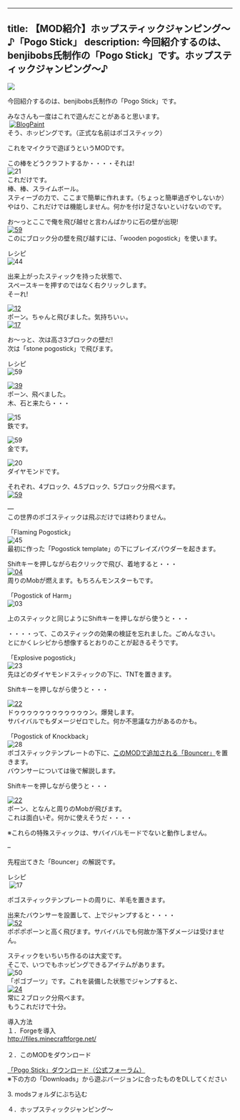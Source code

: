 
---
title: 【MOD紹介】ホップスティックジャンピング～♪「Pogo Stick」
description: 今回紹介するのは、benjibobs氏制作の「Pogo Stick」です。ホップスティックジャンピング～♪
---

![](https://res.cloudinary.com/napoan-com/image/upload/w_650,c_limit,f_auto,q_auto/v1578358412/dd70764b4be4892114e5c61d393dbc66_st8yb1.jpg)

今回紹介するのは、benjibobs氏制作の「Pogo Stick」です。

みなさんも一度はこれで遊んだことがあると思います。  
 [![BlogPaint](https://cdn-ak.f.st-hatena.com/images/fotolife/s/sasigume/20210208/20210208141808.jpg)](#6/0/6027ef10.jpg "BlogPaint")  
そう、ホッピングです。（正式な名前はポゴスティック）

これをマイクラで遊ぼうというMODです。

この棒をどうクラフトするか・・・・それは!  
![21](https://cdn-ak.f.st-hatena.com/images/fotolife/s/sasigume/20210208/20210208125732.png)  
これだけです。  
棒、棒、スライムボール。  
スティーブの力で、ここまで簡単に作れます。（ちょっと簡単過ぎやしないか）  
やはり、これだけでは機能しません。何かを付け足さないといけないのです。

お～っとここで俺を飛び越せと言わんばかりに石の壁が出現!  
[![59](https://cdn-ak.f.st-hatena.com/images/fotolife/s/sasigume/20210208/20210208142400.png)](#6/6/662bd4fb.png "59")  
このにブロック分の壁を飛び越すには、「wooden pogostick」を使います。

レシピ  
![44](https://cdn-ak.f.st-hatena.com/images/fotolife/s/sasigume/20210208/20210208134429.png)

出来上がったスティックを持った状態で、  
スペースキーを押すのではなく右クリックします。  
そーれ!

[![12](https://cdn-ak.f.st-hatena.com/images/fotolife/s/sasigume/20210208/20210208134601.png)  
](#4/3/434e54b6.png "12")ポーン。ちゃんと飛びました。気持ちいぃ。  
[![17](https://cdn-ak.f.st-hatena.com/images/fotolife/s/sasigume/20210208/20210208142121.png)](#6/3/6315ba89.png "17")

お～っと、次は高さ3ブロックの壁だ!  
次は「stone pogostick」で飛びます。

レシピ  
![59](https://cdn-ak.f.st-hatena.com/images/fotolife/s/sasigume/20210208/20210208164758.png)

[![39](https://cdn-ak.f.st-hatena.com/images/fotolife/s/sasigume/20210208/20210208144355.png)](#7/7/77602c89.png "39")  
ポーン、飛べました。  
木、石と来たら・・・

![15](https://cdn-ak.f.st-hatena.com/images/fotolife/s/sasigume/20210208/20210208161934.png)  
鉄です。

![59](https://cdn-ak.f.st-hatena.com/images/fotolife/s/sasigume/20210208/20210208150025.png)  
金です。

![20](https://cdn-ak.f.st-hatena.com/images/fotolife/s/sasigume/20210208/20210208162106.png)  
ダイヤモンドです。

それぞれ、4ブロック、4.5ブロック、5ブロック分飛べます。  
[![59](https://cdn-ak.f.st-hatena.com/images/fotolife/s/sasigume/20210208/20210208161122.png)](#c/c/cc51c89a.png "59")

—  
この世界のポゴスティックは飛ぶだけでは終わりません。

「Flaming Pogostick」  
![45](https://cdn-ak.f.st-hatena.com/images/fotolife/s/sasigume/20210208/20210208125845.png)  
最初に作った「Pogostick template」の下にブレイズパウダーを起きます。

Shiftキーを押しながら右クリックで飛び、着地すると・・・  
[![04](https://cdn-ak.f.st-hatena.com/images/fotolife/s/sasigume/20210208/20210208165029.png)](#e/8/e8382422.png "04")  
周りのMobが燃えます。もちろんモンスターもです。

「Pogostick of Harm」  
![03](https://cdn-ak.f.st-hatena.com/images/fotolife/s/sasigume/20210208/20210208130916.png)

上のスティックと同じようにShiftキーを押しながら使うと・・・

・・・・って、このスティックの効果の検証を忘れました。ごめんなさい。  
とにかくレシピから想像するとおりのことが起きるそうです。  
  
「Explosive pogostick」  
![23](https://cdn-ak.f.st-hatena.com/images/fotolife/s/sasigume/20210208/20210208134124.png)  
先ほどのダイヤモンドスティックの下に、TNTを置きます。

Shiftキーを押しながら使うと・・・

[![22](https://cdn-ak.f.st-hatena.com/images/fotolife/s/sasigume/20210208/20210208141458.png)](#5/d/5d9da857.png "22")  
ドゥゥゥゥゥゥゥゥゥゥゥゥン。爆発します。  
サバイバルでもダメージゼロでした。何か不思議な力があるのかも。

「Pogostick of Knockback」  
![28](https://cdn-ak.f.st-hatena.com/images/fotolife/s/sasigume/20210208/20210208132729.png)  
ポゴスティックテンプレートの下に、[このMODで追加される「Bouncer」](#boun)を置きます。  
バウンサーについては後で解説します。 

Shiftキーを押しながら使うと・・・

[![22](https://cdn-ak.f.st-hatena.com/images/fotolife/s/sasigume/20210208/20210208140700.png)](#5/5/55cdc0ac.png "22")  
ポーン、となんと周りのMobが飛びます。  
これは面白いぞ。何かに使えそうだ・・・・

※これらの特殊スティックは、サバイバルモードでないと動作しません。 

–  

  
先程出てきた「Bouncer」の解説です。

レシピ  
 ![17](https://www.napoan.com/wp-content/uploads/imgs/3/1/31778b70.png)

ポゴスティックテンプレートの周りに、羊毛を置きます。

出来たバウンサーを設置して、上でジャンプすると・・・・  
[![52](https://cdn-ak.f.st-hatena.com/images/fotolife/s/sasigume/20210208/20210208153904.png)](#a/c/ac12ab2e.png "52")  
ポポポポーンと高く飛びます。サバイバルでも何故か落下ダメージは受けません。

スティックをいちいち作るのは大変です。  
そこで、いつでもホッピングできるアイテムがあります。  
![50](https://cdn-ak.f.st-hatena.com/images/fotolife/s/sasigume/20210208/20210208152437.png)  
「ポゴブーツ」です。これを装備した状態でジャンプすると、  
[![24](https://cdn-ak.f.st-hatena.com/images/fotolife/s/sasigume/20210208/20210208124526.png)](#0/0/00ded696.png "24")  
常に２ブロック分飛べます。  
もうこれだけで十分。

導入方法  
１．Forgeを導入  
[http://files.minecraftforge.net/  
](http://files.minecraftforge.net/)  
２．このMODをダウンロード

 [「Pogo Stick」ダウンロード（公式フォーラム）](http://www.minecraftforum.net/topic/2222398-forge-164-pogostick-mod-030114-over-1000-downloads-14/)   
※下の方の「Downloads」から遊ぶバージョンに合ったものをDLしてください

3\. modsフォルダにぶち込む

４．ホップスティックジャンピング～
